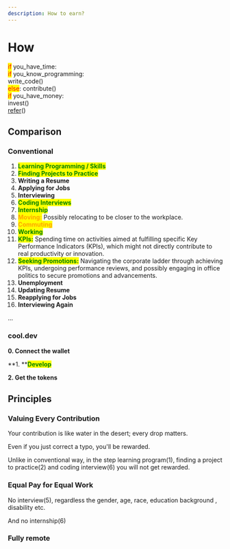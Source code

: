 ```yaml
---
description: How to earn?
---
```


# How

<mark style="color:red;">if</mark> you\_have\_time: \
&#x20;    <mark style="color:red;">if</mark> you\_know\_programming:\
&#x20;          write\_code() \
&#x20;    <mark style="color:red;">else</mark>: contribute() \
<mark style="color:red;">if</mark> you\_have\_money: \
&#x20;    invest() \
[refer](refer.md)()

## Comparison

### Conventional

1. <mark style="color:green;">**Learning Programming / Skills**</mark>
2. <mark style="color:green;">**Finding Projects to Practice**</mark>
3. **Writing a Resume**
4. **Applying for Jobs**
5. **Interviewing**
6. <mark style="color:green;">**Coding Interviews**</mark>
7. <mark style="color:green;">**Internship**</mark>
8. <mark style="color:orange;">**Moving:**</mark> Possibly relocating to be closer to the workplace.
9. <mark style="color:orange;">**Commuting**</mark>
10. <mark style="color:green;">**Working**</mark>
11. <mark style="color:green;">**KPIs:**</mark> <mark style="color:green;"></mark> Spending time on activities aimed at fulfilling specific Key Performance Indicators (KPIs), which might not directly contribute to real productivity or innovation.
12. <mark style="color:green;">**Seeking Promotions:**</mark>  Navigating the corporate ladder through achieving KPIs, undergoing performance reviews, and possibly engaging in office politics to secure promotions and advancements.
13. **Unemployment**
14. **Updating Resume**
15. **Reapplying for Jobs**
16. **Interviewing Again**

&#x20;  ...

### cool.dev

**0. Connect the wallet**

**1. **<mark style="color:green;">**Develop**</mark>

**2. Get the tokens**

## Principles

### Valuing Every Contribution

Your contribution is like water in the desert; every drop matters.&#x20;

Even if you just correct a typo, you'll be rewarded.

Unlike in conventional way, in the step learning program(1), finding a project to practice(2) and coding interview(6) you will not get rewarded.

### Equal Pay for Equal Work

No interview(5), regardless the gender, age, race, education background , disability etc.

And no internship(6)

### Fully remote

